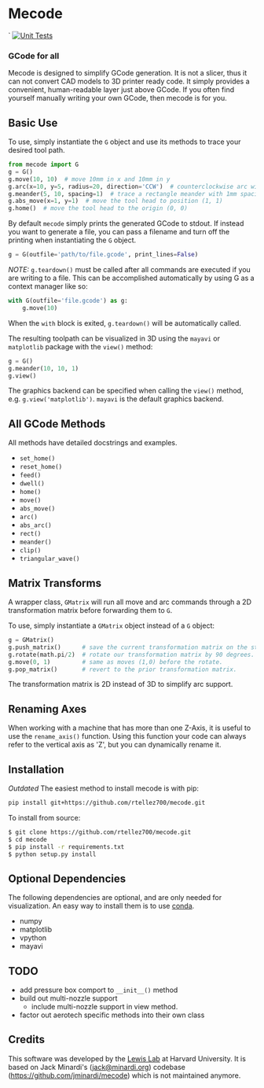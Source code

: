 Mecode
======
  `
[![Unit Tests](https://github.com/rtellez700/mecode/actions/workflows/python-package.yml/badge.svg)](https://github.com/rtellez700/mecode/actions/workflows/python-package.yml)

### GCode for all

Mecode is designed to simplify GCode generation. It is not a slicer, thus it
can not convert CAD models to 3D printer ready code. It simply provides a
convenient, human-readable layer just above GCode. If you often find
yourself manually writing your own GCode, then mecode is for you.

Basic Use
---------
To use, simply instantiate the `G` object and use its methods to trace your
desired tool path.

```python
from mecode import G
g = G()
g.move(10, 10)  # move 10mm in x and 10mm in y
g.arc(x=10, y=5, radius=20, direction='CCW')  # counterclockwise arc with a radius of 20
g.meander(5, 10, spacing=1)  # trace a rectangle meander with 1mm spacing between passes
g.abs_move(x=1, y=1)  # move the tool head to position (1, 1)
g.home()  # move the tool head to the origin (0, 0)
```

By default `mecode` simply prints the generated GCode to stdout. If instead you
want to generate a file, you can pass a filename and turn off the printing when
instantiating the `G` object.

```python
g = G(outfile='path/to/file.gcode', print_lines=False)
```

*NOTE:* `g.teardown()` must be called after all commands are executed if you
are writing to a file. This can be accomplished automatically by using G as
a context manager like so:

```python
with G(outfile='file.gcode') as g:
    g.move(10)
```

When the `with` block is exited, `g.teardown()` will be automatically called.

The resulting toolpath can be visualized in 3D using the `mayavi` or `matplotlib`
package with the `view()` method:

```python
g = G()
g.meander(10, 10, 1)
g.view()
```

The graphics backend can be specified when calling the `view()` method, e.g. `g.view('matplotlib')`.
`mayavi` is the default graphics backend.

All GCode Methods
-----------------

All methods have detailed docstrings and examples.

* `set_home()`
* `reset_home()`
* `feed()`
* `dwell()`
* `home()`
* `move()`
* `abs_move()`
* `arc()`
* `abs_arc()`
* `rect()`
* `meander()`
* `clip()`
* `triangular_wave()`

Matrix Transforms
-----------------

A wrapper class, `GMatrix` will run all move and arc commands through a 
2D transformation matrix before forwarding them to `G`.

To use, simply instantiate a `GMatrix` object instead of a `G` object:

```python
g = GMatrix()
g.push_matrix()      # save the current transformation matrix on the stack.
g.rotate(math.pi/2)  # rotate our transformation matrix by 90 degrees.
g.move(0, 1)         # same as moves (1,0) before the rotate.
g.pop_matrix()       # revert to the prior transformation matrix.
```

The transformation matrix is 2D instead of 3D to simplify arc support.

Renaming Axes
-------------

When working with a machine that has more than one Z-Axis, it is
useful to use the `rename_axis()` function. Using this function your
code can always refer to the vertical axis as 'Z', but you can dynamically
rename it.

Installation
------------

*Outdated* The easiest method to install mecode is with pip:

```bash
pip install git+https://github.com/rtellez700/mecode.git
```

To install from source:

```bash
$ git clone https://github.com/rtellez700/mecode.git
$ cd mecode
$ pip install -r requirements.txt
$ python setup.py install
```

Optional Dependencies
---------------------
The following dependencies are optional, and are only needed for
visualization. An easy way to install them is to use [conda][1].

* numpy
* matplotlib
* vpython
* mayavi

[1]: https://www.anaconda.com/

TODO
----
* add pressure box comport to `__init__()` method
* build out multi-nozzle support
    * include multi-nozzle support in view method.
* factor out aerotech specific methods into their own class

Credits
-------
This software was developed by the [Lewis Lab][2] at Harvard University. It is based on Jack Minardi's (jack@minardi.org) codebase (https://github.com/jminardi/mecode) which is not maintained anymore.

[2]: http://lewisgroup.seas.harvard.edu/
